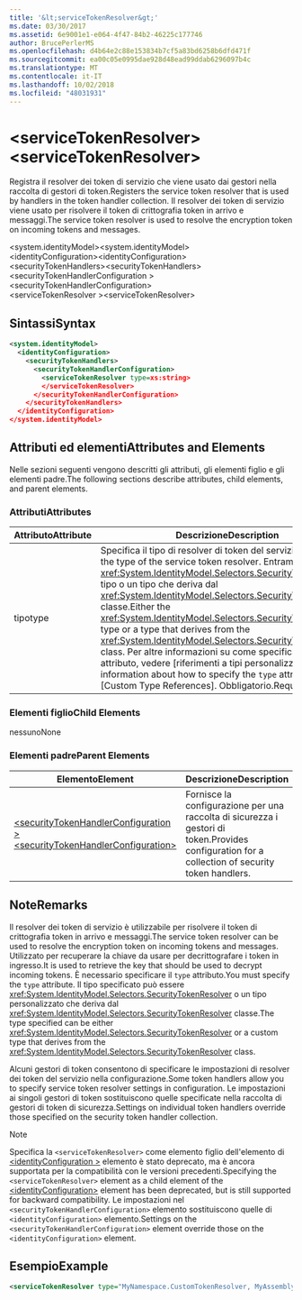 ```yaml
---
title: '&lt;serviceTokenResolver&gt;'
ms.date: 03/30/2017
ms.assetid: 6e9001e1-e064-4f47-84b2-46225c177746
author: BrucePerlerMS
ms.openlocfilehash: d4b64e2c88e153834b7cf5a83bd6258b6dfd471f
ms.sourcegitcommit: ea00c05e0995dae928d48ead99ddab6296097b4c
ms.translationtype: MT
ms.contentlocale: it-IT
ms.lasthandoff: 10/02/2018
ms.locfileid: "48031931"
---
```

# <a name="ltservicetokenresolvergt"></a><span data-ttu-id="3baab-102">&lt;serviceTokenResolver&gt;</span><span class="sxs-lookup"><span data-stu-id="3baab-102">&lt;serviceTokenResolver&gt;</span></span>
<span data-ttu-id="3baab-103">Registra il resolver dei token di servizio che viene usato dai gestori nella raccolta di gestori di token.</span><span class="sxs-lookup"><span data-stu-id="3baab-103">Registers the service token resolver that is used by handlers in the token handler collection.</span></span> <span data-ttu-id="3baab-104">Il resolver dei token di servizio viene usato per risolvere il token di crittografia token in arrivo e messaggi.</span><span class="sxs-lookup"><span data-stu-id="3baab-104">The service token resolver is used to resolve the encryption token on incoming tokens and messages.</span></span>  
  
 <span data-ttu-id="3baab-105">\<system.identityModel></span><span class="sxs-lookup"><span data-stu-id="3baab-105">\<system.identityModel></span></span>  
<span data-ttu-id="3baab-106">\<identityConfiguration></span><span class="sxs-lookup"><span data-stu-id="3baab-106">\<identityConfiguration></span></span>  
<span data-ttu-id="3baab-107">\<securityTokenHandlers></span><span class="sxs-lookup"><span data-stu-id="3baab-107">\<securityTokenHandlers></span></span>  
<span data-ttu-id="3baab-108">\<securityTokenHandlerConfiguration ></span><span class="sxs-lookup"><span data-stu-id="3baab-108">\<securityTokenHandlerConfiguration></span></span>  
<span data-ttu-id="3baab-109">\<serviceTokenResolver ></span><span class="sxs-lookup"><span data-stu-id="3baab-109">\<serviceTokenResolver></span></span>  
  
## <a name="syntax"></a><span data-ttu-id="3baab-110">Sintassi</span><span class="sxs-lookup"><span data-stu-id="3baab-110">Syntax</span></span>  
  
```xml  
<system.identityModel>  
  <identityConfiguration>  
    <securityTokenHandlers>  
      <securityTokenHandlerConfiguration>  
        <serviceTokenResolver type=xs:string>  
        </serviceTokenResolver>  
      </securityTokenHandlerConfiguration>  
    </securityTokenHandlers>  
  </identityConfiguration>  
</system.identityModel>  
```  
  
## <a name="attributes-and-elements"></a><span data-ttu-id="3baab-111">Attributi ed elementi</span><span class="sxs-lookup"><span data-stu-id="3baab-111">Attributes and Elements</span></span>  
 <span data-ttu-id="3baab-112">Nelle sezioni seguenti vengono descritti gli attributi, gli elementi figlio e gli elementi padre.</span><span class="sxs-lookup"><span data-stu-id="3baab-112">The following sections describe attributes, child elements, and parent elements.</span></span>  
  
### <a name="attributes"></a><span data-ttu-id="3baab-113">Attributi</span><span class="sxs-lookup"><span data-stu-id="3baab-113">Attributes</span></span>  
  
|<span data-ttu-id="3baab-114">Attributo</span><span class="sxs-lookup"><span data-stu-id="3baab-114">Attribute</span></span>|<span data-ttu-id="3baab-115">Descrizione</span><span class="sxs-lookup"><span data-stu-id="3baab-115">Description</span></span>|  
|---------------|-----------------|  
|<span data-ttu-id="3baab-116">tipo</span><span class="sxs-lookup"><span data-stu-id="3baab-116">type</span></span>|<span data-ttu-id="3baab-117">Specifica il tipo di resolver di token del servizio.</span><span class="sxs-lookup"><span data-stu-id="3baab-117">Specifies the type of the service token resolver.</span></span> <span data-ttu-id="3baab-118">Entrambi i <xref:System.IdentityModel.Selectors.SecurityTokenResolver> tipo o un tipo che deriva dal <xref:System.IdentityModel.Selectors.SecurityTokenResolver> classe.</span><span class="sxs-lookup"><span data-stu-id="3baab-118">Either the <xref:System.IdentityModel.Selectors.SecurityTokenResolver> type or a type that derives from the <xref:System.IdentityModel.Selectors.SecurityTokenResolver> class.</span></span> <span data-ttu-id="3baab-119">Per altre informazioni su come specificare il `type` attributo, vedere [riferimenti a tipi personalizzati].</span><span class="sxs-lookup"><span data-stu-id="3baab-119">For more information about how to specify the `type` attribute, see [Custom Type References].</span></span> <span data-ttu-id="3baab-120">Obbligatorio.</span><span class="sxs-lookup"><span data-stu-id="3baab-120">Required.</span></span>|  
  
### <a name="child-elements"></a><span data-ttu-id="3baab-121">Elementi figlio</span><span class="sxs-lookup"><span data-stu-id="3baab-121">Child Elements</span></span>  
 <span data-ttu-id="3baab-122">nessuno</span><span class="sxs-lookup"><span data-stu-id="3baab-122">None</span></span>  
  
### <a name="parent-elements"></a><span data-ttu-id="3baab-123">Elementi padre</span><span class="sxs-lookup"><span data-stu-id="3baab-123">Parent Elements</span></span>  
  
|<span data-ttu-id="3baab-124">Elemento</span><span class="sxs-lookup"><span data-stu-id="3baab-124">Element</span></span>|<span data-ttu-id="3baab-125">Descrizione</span><span class="sxs-lookup"><span data-stu-id="3baab-125">Description</span></span>|  
|-------------|-----------------|  
|[<span data-ttu-id="3baab-126">\<securityTokenHandlerConfiguration ></span><span class="sxs-lookup"><span data-stu-id="3baab-126">\<securityTokenHandlerConfiguration></span></span>](../../../../../docs/framework/configure-apps/file-schema/windows-identity-foundation/securitytokenhandlerconfiguration.md)|<span data-ttu-id="3baab-127">Fornisce la configurazione per una raccolta di sicurezza i gestori di token.</span><span class="sxs-lookup"><span data-stu-id="3baab-127">Provides configuration for a collection of security token handlers.</span></span>|  
  
## <a name="remarks"></a><span data-ttu-id="3baab-128">Note</span><span class="sxs-lookup"><span data-stu-id="3baab-128">Remarks</span></span>  
 <span data-ttu-id="3baab-129">Il resolver dei token di servizio è utilizzabile per risolvere il token di crittografia token in arrivo e messaggi.</span><span class="sxs-lookup"><span data-stu-id="3baab-129">The service token resolver can be used to resolve the encryption token on incoming tokens and messages.</span></span> <span data-ttu-id="3baab-130">Utilizzato per recuperare la chiave da usare per decrittografare i token in ingresso.</span><span class="sxs-lookup"><span data-stu-id="3baab-130">It is used to retrieve the key that should be used to decrypt incoming tokens.</span></span> <span data-ttu-id="3baab-131">È necessario specificare il `type` attributo.</span><span class="sxs-lookup"><span data-stu-id="3baab-131">You must specify the `type` attribute.</span></span> <span data-ttu-id="3baab-132">Il tipo specificato può essere <xref:System.IdentityModel.Selectors.SecurityTokenResolver> o un tipo personalizzato che deriva dal <xref:System.IdentityModel.Selectors.SecurityTokenResolver> classe.</span><span class="sxs-lookup"><span data-stu-id="3baab-132">The type specified can be either <xref:System.IdentityModel.Selectors.SecurityTokenResolver> or a custom type that derives from the <xref:System.IdentityModel.Selectors.SecurityTokenResolver> class.</span></span>  
  
 <span data-ttu-id="3baab-133">Alcuni gestori di token consentono di specificare le impostazioni di resolver dei token del servizio nella configurazione.</span><span class="sxs-lookup"><span data-stu-id="3baab-133">Some token handlers allow you to specify service token resolver settings in configuration.</span></span> <span data-ttu-id="3baab-134">Le impostazioni ai singoli gestori di token sostituiscono quelle specificate nella raccolta di gestori di token di sicurezza.</span><span class="sxs-lookup"><span data-stu-id="3baab-134">Settings on individual token handlers override those specified on the security token handler collection.</span></span>  
  
> [!NOTE]
>  <span data-ttu-id="3baab-135">Specifica la `<serviceTokenResolver>` come elemento figlio dell'elemento di [ \<identityConfiguration >](../../../../../docs/framework/configure-apps/file-schema/windows-identity-foundation/identityconfiguration.md) elemento è stato deprecato, ma è ancora supportata per la compatibilità con le versioni precedenti.</span><span class="sxs-lookup"><span data-stu-id="3baab-135">Specifying the `<serviceTokenResolver>` element as a child element of the [\<identityConfiguration>](../../../../../docs/framework/configure-apps/file-schema/windows-identity-foundation/identityconfiguration.md) element has been deprecated, but is still supported for backward compatibility.</span></span> <span data-ttu-id="3baab-136">Le impostazioni nel `<securityTokenHandlerConfiguration>` elemento sostituiscono quelle di `<identityConfiguration>` elemento.</span><span class="sxs-lookup"><span data-stu-id="3baab-136">Settings on the `<securityTokenHandlerConfiguration>` element override those on the `<identityConfiguration>` element.</span></span>  
  
## <a name="example"></a><span data-ttu-id="3baab-137">Esempio</span><span class="sxs-lookup"><span data-stu-id="3baab-137">Example</span></span>  
  
```xml  
<serviceTokenResolver type="MyNamespace.CustomTokenResolver, MyAssembly" />  
```
